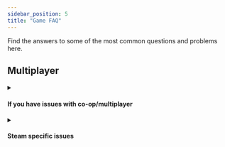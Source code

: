```yaml
---
sidebar_position: 5
title: "Game FAQ"
---
```


Find the answers to some of the most common questions and problems here.

## Multiplayer

<details><summary><h4>If you have issues with co-op/multiplayer</h4></summary>

 - Make sure you are online
 - Make sure you've invited at least one player
 - Try hosting with both normal and legacy hosting mode
 - Disable firewall
 - Make sure all the players have the same game version.
 - Make sure that if you are playing a workshop map, all the players have it installed (just click Subscribe in the Workshop)
 - Try restarting your PC

</details>

<details><summary><h4>Steam specific issues</h4></summary>

 - Make sure you're online and connected to Steam
 - Check if Steam servers are down
 - Verify game files on Steam (right click the game in the Steam library > Properties > Local files > Verify...)

</details>